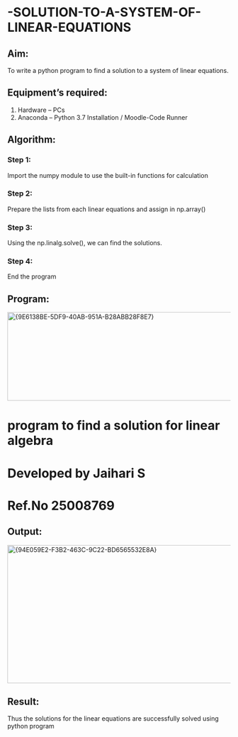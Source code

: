 # -SOLUTION-TO-A-SYSTEM-OF-LINEAR-EQUATIONS
## Aim:
To write a python program to find a solution to a system of linear equations.
## Equipment’s required:
1. 	Hardware – PCs
2. 	Anaconda – Python 3.7 Installation / Moodle-Code Runner
## Algorithm:
### Step 1: 
Import the numpy module to use the built-in functions for calculation
### Step 2: 
Prepare the lists from each linear equations and assign in np.array()
### Step 3: 
Using the np.linalg.solve(), we can find the solutions.
### Step 4: 
End the program
## Program:
<img width="778" height="200" alt="{9E6138BE-5DF9-40AB-951A-B28ABB28F8E7}" src="https://github.com/user-attachments/assets/b7e1d47c-8e19-4e55-b72f-728e0d6fad7d" />

# program to find a solution for linear algebra
# Developed by Jaihari S
# Ref.No 25008769
## Output:
<img width="1324" height="312" alt="{94E059E2-F3B2-463C-9C22-BD6565532E8A}" src="https://github.com/user-attachments/assets/dd693db1-1a19-4384-8231-6797a8e5d3cd" />

## Result: 
Thus the solutions for the linear equations are successfully solved using python program

